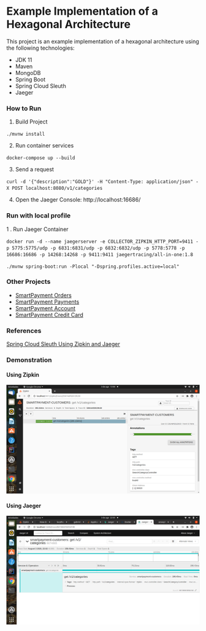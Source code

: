 # Example Implementation of a Hexagonal Architecture

This project is an example implementation of a hexagonal architecture using the following technologies:

- JDK 11
- Maven
- MongoDB
- Spring Boot
- Spring Cloud Sleuth
- Jaeger

### How to Run

1. Build Project

`
./mvnw install
`

2. Run container services

`
docker-compose up --build
`

3. Send a request 

`
curl -d '{"description":"GOLD"}' -H "Content-Type: application/json" -X POST localhost:8080/v1/categories
`

4. Open the Jaeger Console: http://localhost:16686/


### Run with local profile

1 . Run Jaeger Container

`
docker run -d --name jaegerserver -e COLLECTOR_ZIPKIN_HTTP_PORT=9411 -p 5775:5775/udp -p 6831:6831/udp -p 6832:6832/udp -p 5778:5778 -p 16686:16686 -p 14268:14268 -p 9411:9411 jaegertracing/all-in-one:1.8
`

`
./mvnw spring-boot:run -Plocal "-Dspring.profiles.active=local"
`


### Other Projects

* [SmartPayment Orders](https://github.com/gabrielsmartins/smartpayment-orders)
* [SmartPayment Payments](https://github.com/gabrielsmartins/smartpayment-payments)
* [SmartPayment Account](https://github.com/gabrielsmartins/smartpayment-account)
* [SmartPayment Credit Card](https://github.com/gabrielsmartins/smartpayment-credit-card)

### References

[Spring Cloud Sleuth Using Zipkin and Jaeger](https://github.com/anoophp777/spring-webflux-jaegar-log4j2)

### Demonstration

#### Using Zipkin
![Example Zipkin](assets/zipkin.png)

#### Using Jaeger
![Example Jaeger](assets/jaeger.png)
